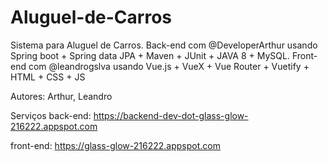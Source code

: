 # Aluguel-de-Carros
Sistema para Aluguel de Carros. Back-end com @DeveloperArthur usando Spring boot + Spring data JPA + Maven + JUnit + JAVA 8 + MySQL. Front-end com @leandrogslva usando Vue.js + VueX + Vue Router + Vuetify + HTML + CSS + JS

Autores: Arthur, Leandro

Serviços
back-end: https://backend-dev-dot-glass-glow-216222.appspot.com

front-end: https://glass-glow-216222.appspot.com
